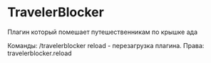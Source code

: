 # TravelerBlocker
Плагин который помешает путешественникам по крышке ада

Команды:
  /travelerblocker reload - перезагрузка плагина. Права: travelerblocker.reload
